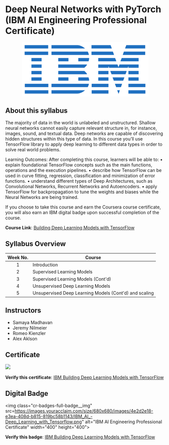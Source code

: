 # Deep Neural Networks with PyTorch (IBM AI Engineering Professional Certificate)

<p align="center">
 <img src="https://github.com/HafizRosnazri/IBM-AI-Engineering-Professional-Certificate/raw/master/Images/Logo/IBM-Logo.png" width="400" />
</p>


## About this syllabus

The majority of data in the world is unlabeled and unstructured. Shallow neural networks cannot easily capture relevant structure in, for instance, images, sound, and textual data. Deep networks are capable of discovering hidden structures within this type of data. In this course you’ll use TensorFlow library to apply deep learning to different data types in order to solve real world problems.

Learning Outcomes:
After completing this course, learners will be able to:
•	explain foundational TensorFlow concepts such as the main functions, operations and the execution pipelines. 
•	describe how TensorFlow can be used in curve fitting, regression, classification and minimization of error functions. 
•	understand different types of Deep Architectures, such as Convolutional Networks, Recurrent Networks and Autoencoders.
•	apply TensorFlow for backpropagation to tune the weights and biases while the Neural Networks are being trained.

If you choose to take this course and earn the Coursera course certificate, you will also earn an IBM digital badge upon successful completion of the course.

**Course Link**: [Building Deep Learning Models with TensorFlow](https://www.coursera.org/learn/building-deep-learning-models-with-tensorflow)

## Syllabus Overview

| Week No.| Course                                                              |
|:-------:|---------------------------------------------------------------------|
|    1    | Introduction                                                        |
|    2    | Supervised Learning Models                                          |
|    3    | Supervised Learning Models (Cont'd)                                 |
|    4    | Unsupervised Deep Learning Models                                   |
|    5    | Unsupervised Deep Learning Models (Cont'd) and scaling              |


## Instructors
- Samaya Madhavan
- Jeremy Nilmeier
- Romeo Kienzler
- Alex Aklson

## Certificate

<p align="Left">
 <img src="https://s3.amazonaws.com/coursera_assets/meta_images/generated/CERTIFICATE_LANDING_PAGE/CERTIFICATE_LANDING_PAGE~V9T2NBEDVRKM/CERTIFICATE_LANDING_PAGE~V9T2NBEDVRKM.jpeg" width="400" />
</p>

**Verify this certificate**: [IBM Building Deep Learning Models with TensorFlow](http://coursera.org/verify/V9T2NBEDVRKM)

## Digital Badge                     

<img class="cr-badges-full-badge__img" src=https://images.youracclaim.com/size/680x680/images/4e2d2e18-e3ea-408d-b815-819bc58b1143/IBM_AI_-Deep_Learning_with_Tensorflow.png" alt="IBM AI Engineering Professional Certificate" width="400" height="400">

**Verify this badge**: [IBM Building Deep Learning Models with TensorFlow](https://www.youracclaim.com/earner/earned/badge/76fff60c-95ae-4fff-b840-b5d7a596d5a5)



